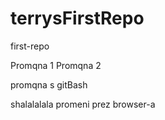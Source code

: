 # terrysFirstRepo
first-repo

Promqna 1 
Promqna 2

promqna s gitBash

shalalalala
promeni prez browser-a
